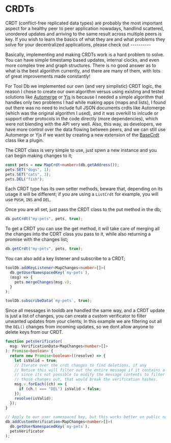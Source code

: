 # CRDTs

CRDT (conflict-free replicated data types) are probably the most important aspect for a healthy peer to peer application nowadays, handlind scattered, unordered updates and arriving to the same result across multiple peers is key. If you wish to learn the basics of what they are and what problems they solve for your decentralized applications, please check out ----------

Basically, implementing and making CRDTs work is a hard problem to solve. You can have simple timestamp based updates, internal clocks, and even more complex tree and graph structures. There is no good answer as to what is the best algorithm currently, and there are many of them, with lots of great improvements made constantly!

For Tool Db we implemented our own (and very simplistic) CRDT logic, the reason I chose to create our own algorithm versus using existing and tested solutions like [Automerge](https://automerge.org/) or [Yjs](https://docs.yjs.dev/) is because I needed a simple algorithm that handles only two problems I had while making apps (maps and lists), I found out there was no need to include full JSON documents crdts like Automerge (which was the original algorithm I used), and it was overkill to inlcude or support other protocols in the code directly (more dependencies), which were not blending with the API very well. Also, this way, as developers, we have more control over the data flowing between peers, and we can still use Automerge or Yjs if we want by creating a new extension of the [BaseCrdt](types.html#basecrdt) class like a plugin.

The CRDT class is very simple to use, just spwn a new instance and you can begin making changes to it;

```ts
const pets = new MapCrdt<number>(db.getAddress());
pets.SET("dogs", 1);
pets.SET("cats", 3);
pets.DEL("fish");
```

Each CRDT type has its own setter methods, beware that, depending on its usage it will be different; if you are using a `ListCrdt` for example, you will use `PUSH`, `INS` and `DEL`.

Once you are all set, just pass the CRDT class to the put method in the db;

```ts
db.putCrdt("my-pets", pets, true);
```

To get a CRDT you can use the get method, it will take care of merging all the changes into the CDRT class you pass to it, while also returning a promise with the changes list;

```ts
db.getCrdt("my-pets", pets, true);
```

You can also add a key listener and subscribe to a CRDT;

```ts
toolDb.addKeyListener<MapChanges<number>[]>(
  db.getUserNamespacedKey(`my-pets`),
  (msg) => {
    pets.mergeChanges(msg.v);
  }
);

toolDb.subscribeData(`my-pets`, true);
```

Since all messages in tooldb are handled the same way, and a CRDT update is just a list of changes, you can create a custom verificator to filter unwanted updates from your clients; In this example we are filtering out all the `DEL()` changes from incoming updates, so we dont allow anyone to delete keys from our CRDT.

```ts
function petsVerificator(
  msg: VerificationData<MapChanges<number>[]>
): Promise<boolean> {
  return new Promise<boolean>((resolve) => {
    let isValid = true;
    // Iterate over the crdt changes to find deletions, if any
    // Notice this will filter out the entire message if it contains a DEL,
    // since its not possible to modify the message contents to filter only
    // those changes out, that would break the verification hashes.
    msg.v.forEach((ch) => {
      if (ch.t === "DEL") isValid = false;
    });
    resolve(isValid);
  });
}

// Apply to our user namespaced key, but this works better on public namespaces!
db.addCustomVerification<MapChanges<number>[]>(
  db.getUserNamespacedKey(`my-pets`),
  petsVerificator
);
```